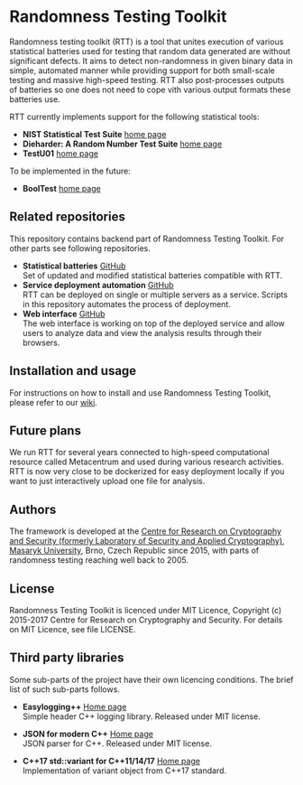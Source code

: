 # Randomness Testing Toolkit
Randomness testing toolkit (RTT) is a tool that unites execution of various statistical batteries used for testing that random data generated are without significant defects. It aims to detect non-randomness in given binary data in simple, automated manner while providing support for both small-scale testing and massive high-speed testing. RTT also post-processes outputs of batteries so one does not need to cope vith various output formats these batteries use. 

RTT currently implements support for the following statistical tools:
* **NIST Statistical Test Suite** [home page](http://csrc.nist.gov/groups/ST/toolkit/rng/documentation_software.html)
* **Dieharder: A Random Number Test Suite** [home page](http://www.phy.duke.edu/~rgb/General/dieharder.php)
* **TestU01** [home page](http://simul.iro.umontreal.ca/testu01/tu01.html)

To be implemented in the future:
* **BoolTest** [home page](https://github.com/ph4r05/polynomial-distinguishers)

## Related repositories
This repository contains backend part of Randomness Testing Toolkit. For other parts see following repositories.

* **Statistical batteries** [GitHub](https://github.com/crocs-muni/rtt-statistical-batteries)  
Set of updated and modified statistical batteries compatible with RTT. 
* **Service deployment automation** [GitHub](https://github.com/crocs-muni/rtt-deployment)  
RTT can be deployed on single or multiple servers as a service. Scripts in this repository automates the process of deployment.
* **Web interface** [GitHub](https://github.com/crocs-muni/RTTWebInterface)  
The web interface is working on top of the deployed service and allow users to analyze data and view the analysis results through their browsers.

## Installation and usage
For instructions on how to install and use Randomness Testing Toolkit, please refer to our [wiki](https://github.com/crocs-muni/randomness-testing-toolkit/wiki).

## Future plans 
We run RTT for several years connected to high-speed computational resource called Metacentrum and used during various research activities. RTT is now very close to be dockerized for easy deployment locally if you want to just interactively upload one file for analysis.

## Authors
The framework is developed at the [Centre for Research on Cryptography and Security (formerly Laboratory of Security and Applied Cryptography)](https://www.fi.muni.cz/research/crocs/), [Masaryk University](http://www.muni.cz/), Brno, Czech Republic since 2015, with parts of randomness testing reaching well back to 2005.

## License
Randomness Testing Toolkit is licenced under MIT Licence, Copyright (c) 2015-2017 Centre for Research on Cryptography and Security. For details on MIT Licence, see file LICENSE.

## Third party libraries
Some sub-parts of the project have their own licencing conditions. The brief list of such sub-parts follows.

* **Easylogging++**  [Home page](https://github.com/muflihun/easyloggingpp)  
Simple header C++ logging library. Released under MIT license.

* **JSON for modern C++** [Home page](https://github.com/nlohmann/json)  
JSON parser for C++. Released under MIT license.

* **C++17 std::variant for C++11/14/17** [Home page](https://github.com/mpark/variant)  
Implementation of variant object from C++17 standard.

